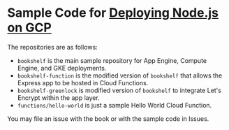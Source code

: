 # Sample Code for [Deploying Node.js on GCP](https://gumroad.com/l/yfSTq)

The repositories are as follows:
- `bookshelf` is the main sample repository for App Engine, Compute Engine, and GKE deployments.
- `bookshelf-function` is the modified version of `bookshelf` that allows the Express app to be hosted in Cloud Functions.
- `bookshelf-greenlock` is modified version of `bookshelf` to integrate Let's Encrypt within the app layer.
- `functions/hello-world` is just a sample Hello World Cloud Function.

You may file an issue with the book or with the sample code in Issues.